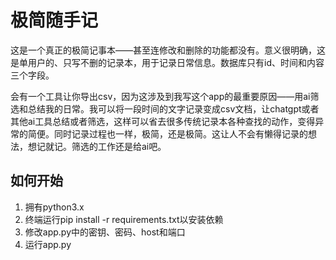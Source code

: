 # 极简随手记

这是一个真正的极简记事本——甚至连修改和删除的功能都没有。意义很明确，这是单用户的、只写不删的记录本，用于记录日常信息。数据库只有id、时间和内容三个字段。

会有一个工具让你导出csv，因为这涉及到我写这个app的最重要原因——用ai筛选和总结我的日常。我可以将一段时间的文字记录变成csv文档，让chatgpt或者其他ai工具总结或者筛选，这样可以省去很多传统记录本各种查找的动作，变得异常的简便。同时记录过程也一样，极简，还是极简。这让人不会有懒得记录的想法，想记就记。筛选的工作还是给ai吧。

## 如何开始

1. 拥有python3.x
2. 终端运行pip install -r requirements.txt以安装依赖
3. 修改app.py中的密钥、密码、host和端口
4. 运行app.py
